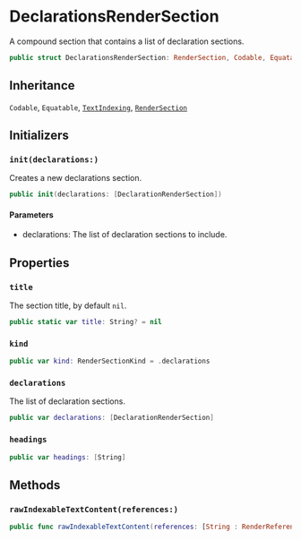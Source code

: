 # DeclarationsRenderSection

A compound section that contains a list of declaration sections.

``` swift
public struct DeclarationsRenderSection: RenderSection, Codable, Equatable 
```

## Inheritance

`Codable`, `Equatable`, [`TextIndexing`](/TextIndexing), [`RenderSection`](/RenderSection)

## Initializers

### `init(declarations:)`

Creates a new declarations section.

``` swift
public init(declarations: [DeclarationRenderSection]) 
```

#### Parameters

  - declarations: The list of declaration sections to include.

## Properties

### `title`

The section title, by default `nil`.

``` swift
public static var title: String? = nil
```

### `kind`

``` swift
public var kind: RenderSectionKind = .declarations
```

### `declarations`

The list of declaration sections.

``` swift
public var declarations: [DeclarationRenderSection]
```

### `headings`

``` swift
public var headings: [String] 
```

## Methods

### `rawIndexableTextContent(references:)`

``` swift
public func rawIndexableTextContent(references: [String : RenderReference]) -> String 
```
